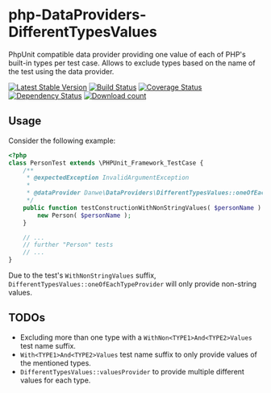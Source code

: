 # php-DataProviders-DifferentTypesValues
PhpUnit compatible data provider providing one value of each of PHP's built-in types per test case.
Allows to exclude types based on the name of the test using the data provider.

[![Latest Stable Version](https://poser.pugx.org/danwe/dataproviders-differenttypesvalues/version.png)](https://packagist.org/packages/danwe/dataproviders-differenttypesvalues)
[![Build Status](https://travis-ci.org/DanweDE/php-DataProviders-DifferentTypesValues.svg)](https://travis-ci.org/DanweDE/php-DataProviders-DifferentTypesValues)
[![Coverage Status](https://coveralls.io/repos/DanweDE/php-DataProviders-DifferentTypesValues/badge.svg)](https://coveralls.io/r/DanweDE/php-DataProviders-DifferentTypesValues)
[![Dependency Status](https://www.versioneye.com/user/projects/55834659363861001d00014f/badge.svg?style=flat)](https://www.versioneye.com/user/projects/55834659363861001d00014f)
[![Download count](https://poser.pugx.org/danwe/dataproviders-differenttypesvalues/d/total.png)](https://packagist.org/packages/danwe/dataproviders-differenttypesvalues)

## Usage
Consider the following example:

```php
<?php
class PersonTest extends \PHPUnit_Framework_TestCase {
	/**
	 * @expectedException InvalidArgumentException
	 *
	 * @dataProvider Danwe\DataProviders\DifferentTypesValues::oneOfEachTypeProvider
	 */
	public function testConstructionWithNonStringValues( $personName ) {
		new Person( $personName );
	}

	// ...
	// further "Person" tests
	// ...
}
```

Due to the test's `WithNonStringValues` suffix, `DifferentTypesValues::oneOfEachTypeProvider` will
only provide non-string values.

## TODOs
* Excluding more than one type with a `WithNon<TYPE1>And<TYPE2>Values` test name suffix.
* `With<TYPE1>And<TYPE2>Values` test name suffix to only provide values of the mentioned types.
* `DifferentTypesValues::valuesProvider` to provide multiple different values for each type.
